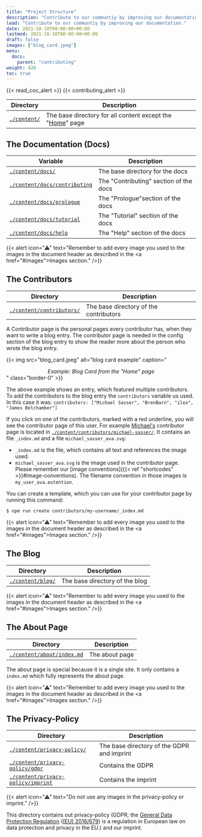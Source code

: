 ```yaml
---
title: "Project Structure"
description: "Contribute to our communtiy by improving our documentation."
lead: "Contribute to our communtiy by improving our documentation."
date: 2021-10-10T00:00:00+00:00
lastmod: 2021-10-10T00:00:00+00:00
draft: false
images: ["blog_card.jpeg"]
menu:
  docs:
    parent: "contributing"
weight: 420
toc: true
---
```


{{< read_coc_alert >}}
{{< contributing_alert >}}

| Directory                                                                                     | Description                                                                                   |
| --------------------------------------------------------------------------------------------- | --------------------------------------------------------------------------------------------- |
| [`./content/`](https://github.com/matrix-python/matrix-python.github.io/tree/master/content/) | The base directory for all content except the "[Home](https://matrix-python.github.io/)" page |


## The Documentation (Docs)

| Variable                                                                                                                        | Description                            |
| ------------------------------------------------------------------------------------------------------------------------------- | -------------------------------------- |
| [`./content/docs/`](https://github.com/matrix-python/matrix-python.github.io/tree/master/content/docs)                          | The base directory for the docs        |
| [`./content/docs/contributing`](https://github.com/matrix-python/matrix-python.github.io/tree/master/content/docs/contributing) | The "Contributing" section of the docs |
| [`./content/docs/prologue`](https://github.com/matrix-python/matrix-python.github.io/tree/master/content/docs/prologue)         | The "Prologue"section of the docs      |
| [`./content/docs/tutorial`](https://github.com/matrix-python/matrix-python.github.io/tree/master/content/docs/tutorial)         | The "Tutorial" section of the docs     |
| [`./content/docs/help`](https://github.com/matrix-python/matrix-python.github.io/tree/master/content/docs/help)                 | The "Help" section of the docs         |

{{< alert icon="⚠" text="Remember to add every image you used to the images in the document header as described in the <a href=\"#images\">Images section</a>." />}}

## The Contributors

| Directory                                                                                                              | Description                            |
| ---------------------------------------------------------------------------------------------------------------------- | -------------------------------------- |
| [`./content/contributors/`](https://github.com/matrix-python/matrix-python.github.io/tree/master/content/contributors) | The base directory of the contributors |

A Contributor page is the personal pages every contributor has, when they 
want to write a blog entry. The contributor page is needed in the 
config section of the blog entry to show the reader more about the person 
who wrote the blog entry.

{{< img src="blog_card.jpeg" alt="blog card example" caption="<center><em>Example: Blog Card from the \"Home\" page</em></center>" class="border-0"  >}}

The above example shows an entry, which featured multiple contributors.
To add the contributors to the blog entry the `contributors` variable us used.
In this case it was:
`contributors: ["Michael Sasser", "BrenBarn", "ilex", "James Belchamber"]`

If you click on one of the contributors, marked with a red underline, you will
see the contributor page of this user. For example 
[Michael's](https://matrix-python.github.io/contributors/michael-sasser/)
contributor page is located in [`./content/contributors/michael-sasser/`](https://github.com/matrix-python/matrix-python.github.io/tree/master/content/contributors/michael-sasser/).
It contains an file `_index.md` and a file `michael_sasser_ava.svg`:

- `_index.md` is the file, which contains all text and references the image
  used.
- `michael_sasser_ava.svg` is the image used in the contributor page.
  Please remember our 
  [image conventions]({{< ref "shortcodes" >}}#image-conventions).
  The filename convention in those images is `my_user_ava.extention`.

You can create a template, which you can use for your contributor page by 
running this command: 

`$ npm run create contributors/my-username/_index.md`

{{< alert icon="⚠" text="Remember to add every image you used to the images in the document header as described in the <a href=\"#images\">Images section</a>." />}}

## The Blog

| Directory                                                                                              | Description                    |
| ------------------------------------------------------------------------------------------------------ | ------------------------------ |
| [`./content/blog/`](https://github.com/matrix-python/matrix-python.github.io/tree/master/content/blog) | The base directory of the blog |


{{< alert icon="⚠" text="Remember to add every image you used to the images in the document header as described in the <a href=\"#images\">Images section</a>." />}}


## The About Page

| Directory                                                                                                                 | Description    |
| ------------------------------------------------------------------------------------------------------------------------- | -------------- |
| [`./content/about/index.md`](https://github.com/matrix-python/matrix-python.github.io/tree/master/content/about/index.md) | The about page |

The about page is special because it is a single site. It only contains
a `index.md` which fully represents the about page.

{{< alert icon="⚠" text="Remember to add every image you used to the images in the document header as described in the <a href=\"#images\">Images section</a>." />}}

## The Privacy-Policy

| Directory                                                                                                                                 | Description                                |
| --------------------------------------------------------------------------------------------------------------------------                | ------------------------------------------ |
| [`./content/privacy-policy/`](https://github.com/matrix-python/matrix-python.github.io/tree/master/content/privacy-policy)                | The base directory of the GDPR and imprint |
| [`./content/privacy-policy/gdpr`](https://github.com/matrix-python/matrix-python.github.io/tree/master/content/privacy-policy/gdpr)       | Contains the GDPR                          |
| [`./content/privacy-policy/imprint`](https://github.com/matrix-python/matrix-python.github.io/tree/master/content/privacy-policy/imprint) | Contains the imprint                       |

{{< alert icon="⚠" text="Do not use any images in the privacy-policy or imprint." />}}

This directory contains out privacy-policy (GDPR; the 
[General Data Protection Regulation](https://en.wikipedia.org/wiki/General_Data_Protection_Regulation) 
([(EU) 2016/679](https://eur-lex.europa.eu/eli/reg/2016/679/oj))
is a regulation in European law on data protection and privacy in the EU.)
and our imprint.


<!--vim: set ft=pandoc :-->

